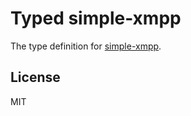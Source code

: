 # Typed simple-xmpp

The type definition for [simple-xmpp](https://github.com/simple-xmpp/node-simple-xmpp).

## License

MIT
